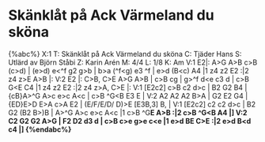 # Skänklåt på Ack Värmeland du sköna

{%abc%}
X:1
T: Skänklåt på Ack Värmeland du sköna
C: Tjäder Hans
S: Utlärd av Björn Ståbi
Z: Karin Arén
M: 4/4
L: 1/8
K: Am
V:1
E2|: A>G A>B c>B (c>d) | (e>d) e<^f g2 g>b | b>a (^f<g) e3 ^f | e>d (B<c) A4 |1 z4 z2 E2 :|2 z4 z>E A>B |:
V:2
E2 |: C>B, C>E A>G A>B | c>B c<d e2 e>g | g>^f d<e c3 d | c>B G<E C4 |1 z4 z2 E2 :|2 z4 z>A, C>E |:
V:1
[E2c2] c>B c2 d>c | B2 G2 B4 | {cB}A>^G A>c e>c A<c | c>B ^G<B E3 E | 
V:2
A2 A2 A2 B>A | G2 E2 G4 | {ED}E>D E>A c>A E2 | (E/F/E/D/ D)>E [E3B,3] B, | 
V:1
[E2c2] c2 c2 d>c | B2 G2 (B2 B>)B | A>^G A>c e>c A<c |1 c>B ^G<B A>E A>B :|2 c>B ^G<B A4 |]
V:2
C2 G2 G2 A>G | F2 D2 d3 d | c>B c>e g>e c<e |1 e>d B<d c>E C>E :|2 e>d B<d c4 |] 
{%endabc%}


